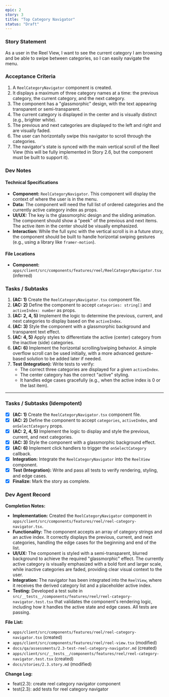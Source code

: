 ```yaml
---
epic: 2
story: 3
title: "Top Category Navigator"
status: "Draft"
---
```


### Story Statement

As a user in the Reel View, I want to see the current category I am browsing and be able to swipe between categories, so I can easily navigate the menu.

### Acceptance Criteria

1.  A `ReelCategoryNavigator` component is created.
2.  It displays a maximum of three category names at a time: the previous category, the current category, and the next category.
3.  The component has a "glassmorphic" design, with the text appearing transparent or semi-transparent.
4.  The current category is displayed in the center and is visually distinct (e.g., brighter white).
5.  The previous and next categories are displayed to the left and right and are visually faded.
6.  The user can horizontally swipe this navigator to scroll through the categories.
7.  The navigator's state is synced with the main vertical scroll of the Reel View (this will be fully implemented in Story 2.6, but the component must be built to support it).

### Dev Notes

#### Technical Specifications

*   **Component:** `ReelCategoryNavigator`. This component will display the context of where the user is in the menu.
*   **Data:** The component will need the full list of ordered categories and the currently active category index as props.
*   **UI/UX:** The key is the glassmorphic design and the sliding animation. The component should show a "peek" of the previous and next items. The active item in the center should be visually emphasized.
*   **Interaction:** While the full sync with the vertical scroll is in a future story, the component should be built to handle horizontal swiping gestures (e.g., using a library like `framer-motion`).

#### File Locations

*   **Component:** `apps/client/src/components/features/reel/ReelCategoryNavigator.tsx` (inferred)

### Tasks / Subtasks

1.  **(AC: 1)** Create the `ReelCategoryNavigator.tsx` component file.
2.  **(AC: 2)** Define the component to accept `categories: string[]` and `activeIndex: number` as props.
3.  **(AC: 2, 4, 5)** Implement the logic to determine the previous, current, and next categories to display based on the `activeIndex`.
4.  **(AC: 3)** Style the component with a glassmorphic background and transparent text effect.
5.  **(AC: 4, 5)** Apply styles to differentiate the active (center) category from the inactive (side) categories.
6.  **(AC: 6)** Implement the horizontal scrolling/swiping behavior. A simple overflow scroll can be used initially, with a more advanced gesture-based solution to be added later if needed.
7.  **Test (Integration):** Write tests to verify:
    *   The correct three categories are displayed for a given `activeIndex`.
    *   The center category has the correct "active" styling.
    *   It handles edge cases gracefully (e.g., when the active index is 0 or the last item).

---

### Tasks / Subtasks (Idempotent)

- [x] **(AC: 1)** Create the `ReelCategoryNavigator.tsx` component file.
- [x] **(AC: 2)** Define the component to accept `categories`, `activeIndex`, and `onSelectCategory` props.
- [x] **(AC: 2, 4, 5)** Implement the logic to display and style the previous, current, and next categories.
- [x] **(AC: 3)** Style the component with a glassmorphic background effect.
- [x] **(AC: 6)** Implement click handlers to trigger the `onSelectCategory` callback.
- [x] **Integration:** Integrate the `ReelCategoryNavigator` into the `ReelView` component.
- [x] **Test (Integration):** Write and pass all tests to verify rendering, styling, and edge cases.
- [x] **Finalize:** Mark the story as complete.

### Dev Agent Record

**Completion Notes:**

*   **Implementation:** Created the `ReelCategoryNavigator` component in `apps/client/src/components/features/reel/reel-category-navigator.tsx`.
*   **Functionality:** The component accepts an array of category strings and an active index. It correctly displays the previous, current, and next categories, handling the edge cases for the beginning and end of the list.
*   **UI/UX:** The component is styled with a semi-transparent, blurred background to achieve the required "glassmorphic" effect. The currently active category is visually emphasized with a bold font and larger scale, while inactive categories are faded, providing clear visual context to the user.
*   **Integration:** The navigator has been integrated into the `ReelView`, where it receives the derived category list and a placeholder active index.
*   **Testing:** Developed a test suite in `src/__tests__/components/features/reel/reel-category-navigator.test.tsx` that validates the component's rendering logic, including how it handles the active state and edge cases. All tests are passing.

**File List:**

  * `apps/client/src/components/features/reel/reel-category-navigator.tsx` (created)
  * `apps/client/src/components/features/reel/reel-view.tsx` (modified)
  * `docs/qa/assessments/2.3-test-reel-category-navigator.md` (created)
  * `apps/client/src/__tests__/components/features/reel/reel-category-navigator.test.tsx` (created)
  * `docs/stories/2.3.story.md` (modified)

**Change Log:**

*   feat(2.3): create reel category navigator component
*   test(2.3): add tests for reel category navigator
